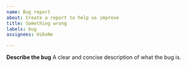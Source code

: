 ```yaml
---
name: Bug report
about: Create a report to help us improve
title: Something wrong
labels: bug
assignees: HiKoNe

---
```


**Describe the bug**
A clear and concise description of what the bug is.
